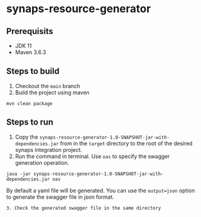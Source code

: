 # synaps-resource-generator

## Prerequisits
- JDK 11
- Maven 3.6.3

## Steps to build

1. Checkout the `main` branch
2. Build the project using maven
```
mvn clean package
```

## Steps to run

1. Copy the `synaps-resource-generator-1.0-SNAPSHOT-jar-with-dependencies.jar` from in the `target` directory to the root of the desired synaps integration project.
2. Run the command in terminal. Use `oas` to specify the swagger generation operation.
```
java -jar synaps-resource-generator-1.0-SNAPSHOT-jar-with-dependencies.jar oas
```
By default a yaml file will be generated. You can use the `output=json` option to generate the swagger file in json format.
```
3. Check the generated swagger file in the same directory
